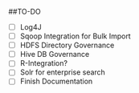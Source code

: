 ##TO-DO
- [ ] Log4J
- [ ] Sqoop Integration for Bulk Import
- [ ] HDFS Directory Governance
- [ ] Hive DB Governance
- [ ] R-Integration?
- [ ] Solr for enterprise search
- [ ] Finish Documentation